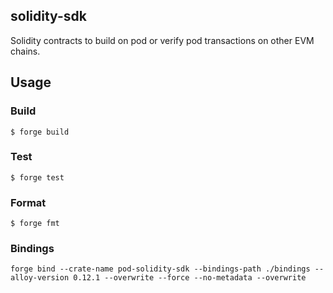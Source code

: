 ## solidity-sdk

Solidity contracts to build on pod or verify pod transactions on other EVM chains.

## Usage

### Build

```shell
$ forge build
```

### Test

```shell
$ forge test
```

### Format

```shell
$ forge fmt
```

### Bindings

```shell
forge bind --crate-name pod-solidity-sdk --bindings-path ./bindings --alloy-version 0.12.1 --overwrite --force --no-metadata --overwrite
```
